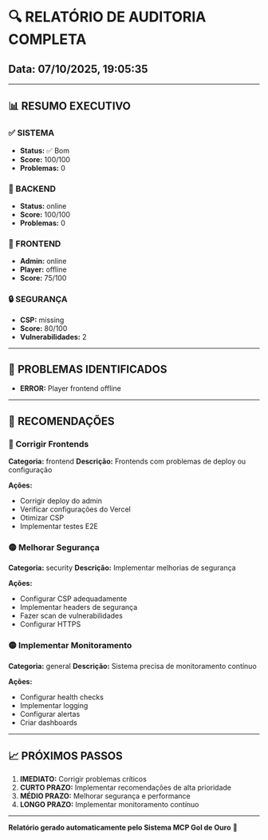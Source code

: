 # 🔍 RELATÓRIO DE AUDITORIA COMPLETA
## Data: 07/10/2025, 19:05:35

---

## 📊 RESUMO EXECUTIVO

### ✅ SISTEMA
- **Status:** ✅ Bom
- **Score:** 100/100
- **Problemas:** 0

### 🔧 BACKEND
- **Status:** online
- **Score:** 100/100
- **Problemas:** 0

### 🎨 FRONTEND
- **Admin:** online
- **Player:** offline
- **Score:** 75/100

### 🔒 SEGURANÇA
- **CSP:** missing
- **Score:** 80/100
- **Vulnerabilidades:** 2

---

## 🚨 PROBLEMAS IDENTIFICADOS




- **ERROR:** Player frontend offline

---

## 🎯 RECOMENDAÇÕES


### 🔴 Corrigir Frontends
**Categoria:** frontend
**Descrição:** Frontends com problemas de deploy ou configuração

**Ações:**
- Corrigir deploy do admin
- Verificar configurações do Vercel
- Otimizar CSP
- Implementar testes E2E


### 🟡 Melhorar Segurança
**Categoria:** security
**Descrição:** Implementar melhorias de segurança

**Ações:**
- Configurar CSP adequadamente
- Implementar headers de segurança
- Fazer scan de vulnerabilidades
- Configurar HTTPS


### 🟡 Implementar Monitoramento
**Categoria:** general
**Descrição:** Sistema precisa de monitoramento contínuo

**Ações:**
- Configurar health checks
- Implementar logging
- Configurar alertas
- Criar dashboards


---

## 📈 PRÓXIMOS PASSOS

1. **IMEDIATO:** Corrigir problemas críticos
2. **CURTO PRAZO:** Implementar recomendações de alta prioridade
3. **MÉDIO PRAZO:** Melhorar segurança e performance
4. **LONGO PRAZO:** Implementar monitoramento contínuo

---

**Relatório gerado automaticamente pelo Sistema MCP Gol de Ouro** 🚀
